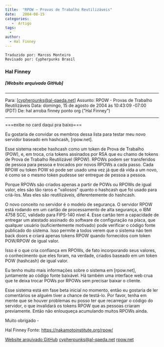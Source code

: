 ```yaml
---
title:  "RPOW – Provas de Trabalho Reutilizáveis"
date:   2004-08-15
categories:
   -  Artigo
tags:
  -
author:
  - Hal Finney
---
```

```
Traduzido por: Marcos Monteiro
Revisado por: Cypherpunks Brasil
```

### Hal Finney

##### [Website arquivado GitHub]
---
Para: [cypherpunks@al-qaeda.net]
Assunto: RPOW - Provas de Trabalho Reutilizáveis
Data: domingo, 15 de agosto de 2004 às 10:43:09 -07:00 (PDT)
De: hal arroba finney ponto org ("Hal Finney")

---
===exibe no card daqui pra baixo===

Eu gostaria de convidar os membros dessa lista para testar meu novo servidor baseado em hashcash, [rpow.net].

Esse sistema recebe hashcash como um token de Prova de Trabalho (POW), e, em troca, cria tokens assinados por RSA que eu chamo de tokens de Prova de Trabalho Reutilizável (RPOW). RPOWs podem ser transferidos de pessoa para pessoa e trocados por novos RPOWs a cada passo. Cada RPOW ou token POW só pode ser usado uma vez já que dá vida a um novo, é como se o mesmo token pudesse ser entregue de pessoa a pessoa.

Porque RPOWs são criados apenas a partir de POWs ou RPOWs de igual valor, eles são tão raros e "valiosos" quanto o hashcash que foi usado para criá-los. Mas eles são reutilizáveis, diferentemente do hashcash.

O novo conceito no servidor é o modelo de segurança. O servidor RPOW está rodando em um cartão de processamento de alta segurança, o IBM 4758 SCC, validado para FIPS-140 nível 4. Esse cartão tem a capacidade de entregar um atestado assinado do software de configuração na placa, que qualquer usuário (suficientemente motivado) pode verificar o código fonte publicado do sistema. Isso permite a todos verem que o sistema não tem back doors e criará apenas tokens RPOW quando fornecidos com token POW/RPOW de igual valor.

Isso é o que cria confiança em RPOWs, de fato incorporando seus valores, o conhecimento que eles foram, na verdade, criados baseado em um token POW (hashcash) de igual valor.

Eu tenho muito mais informações sobre o sistema em [rpow.net], juntamente ao código fonte baixável. Há também uma interface web crua que te deixa trocar POWs por RPOWs sem precisar baixar o cliente.

Esse sistema está em fase beta inicial no momento, então eu gostaria de ler comentários se alguém tiver a chance de testá-lo. Por favor, tenha em mente que se houver problemas eu posso ter que recarregar o código do servidor, o que invalidará os tokens RPOW que as pessoas criaram previamente. Então não enlouqueça acumulando muitos RPOWs ainda.

Muito obrigado -

Hal Finney Fonte: https://nakamotoinstitute.org/rpow/

[Website arquivado GitHub](https://nakamotoinstitute.org/finney/rpow/index.html)
[cypherpunks@al-qaeda.net](cypherpunks@al-qaeda.net)
[rpow.net](https://nakamotoinstitute.org/finney/rpow/index.html)
